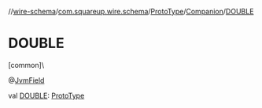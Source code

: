 //[wire-schema](../../../../index.md)/[com.squareup.wire.schema](../../index.md)/[ProtoType](../index.md)/[Companion](index.md)/[DOUBLE](-d-o-u-b-l-e.md)

# DOUBLE

[common]\

@[JvmField](https://kotlinlang.org/api/latest/jvm/stdlib/kotlin.jvm/-jvm-field/index.html)

val [DOUBLE](-d-o-u-b-l-e.md): [ProtoType](../index.md)
